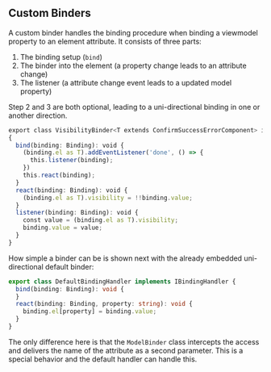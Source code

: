## Custom Binders

A custom binder handles the binding procedure when binding a viewmodel property to an element attribute. It consists of three parts:

1. The binding setup (`bind`)
2. The binder into the element (a property change leads to an attribute change)
3. The listener (a attribute change event leads to a updated model property)

Step 2 and 3 are both optional, leading to a uni-directional binding in one or another direction.

~~~ts
export class VisibilityBinder<T extends ConfirmSuccessErrorComponent> implements IBindingHandler
{
  bind(binding: Binding): void {
    (binding.el as T).addEventListener('done', () => {
      this.listener(binding);
    })
    this.react(binding);
  }
  react(binding: Binding): void {
    (binding.el as T).visibility = !!binding.value;
  }
  listener(binding: Binding): void {
    const value = (binding.el as T).visibility;
    binding.value = value;
  }
}
~~~

How simple a binder can be is shown next with the already embedded uni-directional default binder:

~~~ts
export class DefaultBindingHandler implements IBindingHandler {
  bind(binding: Binding): void {
  }
  react(binding: Binding, property: string): void {
    binding.el[property] = binding.value;
  }
}
~~~

The only difference here is that the `ModelBinder` class intercepts the access and delivers the name of the attribute as a second parameter. This is
a special behavior and the default handler can handle this.


